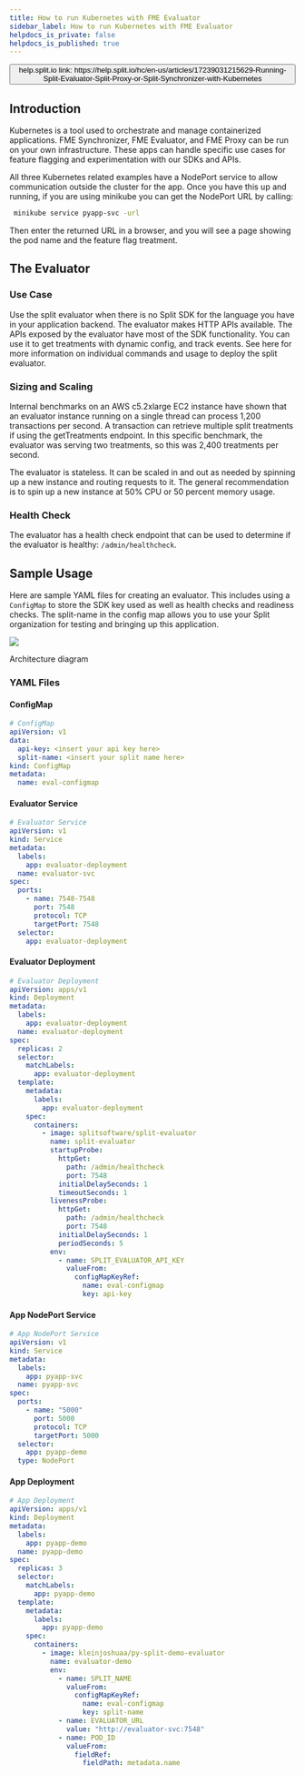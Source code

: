 ```yaml
---
title: How to run Kubernetes with FME Evaluator
sidebar_label: How to run Kubernetes with FME Evaluator
helpdocs_is_private: false
helpdocs_is_published: true
---
```


<p>
  <button style={{borderRadius:'8px', border:'1px', fontFamily:'Courier New', fontWeight:'800', textAlign:'left'}}> help.split.io link: https://help.split.io/hc/en-us/articles/17239031215629-Running-Split-Evaluator-Split-Proxy-or-Split-Synchronizer-with-Kubernetes </button>
</p>

## Introduction

Kubernetes is a tool used to orchestrate and manage containerized applications. FME Synchronizer, FME Evaluator, and FME Proxy can be run on your own infrastructure. These apps can handle specific use cases for feature flagging and experimentation with our SDKs and APIs.

All three Kubernetes related examples have a NodePort service to allow communication outside the cluster for the app. Once you have this up and running, if you are using minikube you can get the NodePort URL by calling:
```bash
 minikube service pyapp-svc -url
```
Then enter the returned URL in a browser, and you will see a page showing the pod name and the feature flag treatment.

## The Evaluator

### Use Case

Use the split evaluator when there is no Split SDK for the language you have in your application backend. The evaluator makes HTTP APIs available. The APIs exposed by the evaluator have most of the SDK functionality. You can use it to get treatments with dynamic config, and track events. See here for more information on individual commands and usage to deploy the split evaluator.

### Sizing and Scaling

Internal benchmarks on an AWS c5.2xlarge EC2 instance have shown that an evaluator instance running on a single thread can process 1,200 transactions per second. A transaction can retrieve multiple split treatments if using the getTreatments endpoint. In this specific benchmark, the evaluator was serving two treatments, so this was 2,400 treatments per second.

The evaluator is stateless. It can be scaled in and out as needed by spinning up a new instance and routing requests to it. The general recommendation is to spin up a new instance at 50% CPU or 50 percent memory usage.

### Health Check

The evaluator has a health check endpoint that can be used to determine if the evaluator is healthy: `/admin/healthcheck`.

## Sample Usage

Here are sample YAML files for creating an evaluator. This includes using a `ConfigMap` to store the SDK key used as well as health checks and readiness checks. The split-name in the config map allows you to use your Split organization for testing and bringing up this application.

![](https://www.split.io/wp-content/uploads/Screen-Shot-2022-10-06-at-9.02.09-PM.png)

Architecture diagram

### YAML Files

#### ConfigMap
```yaml
# ConfigMap
apiVersion: v1
data:
  api-key: <insert your api key here>
  split-name: <insert your split name here>
kind: ConfigMap
metadata:
  name: eval-configmap
```

#### Evaluator Service
```yaml
# Evaluator Service
apiVersion: v1
kind: Service
metadata:
  labels:
    app: evaluator-deployment
  name: evaluator-svc
spec:
  ports:
    - name: 7548-7548
      port: 7548
      protocol: TCP
      targetPort: 7548
  selector:
    app: evaluator-deployment
```

#### Evaluator Deployment
```yaml
# Evaluator Deployment
apiVersion: apps/v1
kind: Deployment
metadata:
  labels:
    app: evaluator-deployment
  name: evaluator-deployment
spec:
  replicas: 2
  selector:
    matchLabels:
      app: evaluator-deployment
  template:
    metadata:
      labels:
        app: evaluator-deployment
    spec:
      containers:
        - image: splitsoftware/split-evaluator
          name: split-evaluator
          startupProbe:
            httpGet:
              path: /admin/healthcheck
              port: 7548
            initialDelaySeconds: 1
            timeoutSeconds: 1
          livenessProbe:
            httpGet:
              path: /admin/healthcheck
              port: 7548
            initialDelaySeconds: 1
            periodSeconds: 5
          env:
            - name: SPLIT_EVALUATOR_API_KEY
              valueFrom:
                configMapKeyRef:
                  name: eval-configmap
                  key: api-key
```

#### App NodePort Service
```yaml
# App NodePort Service
apiVersion: v1
kind: Service
metadata:
  labels:
    app: pyapp-svc
  name: pyapp-svc
spec:
  ports:
    - name: "5000"
      port: 5000
      protocol: TCP
      targetPort: 5000
  selector:
    app: pyapp-demo
  type: NodePort
```

#### App Deployment
```yaml
# App Deployment
apiVersion: apps/v1
kind: Deployment
metadata:
  labels:
    app: pyapp-demo
  name: pyapp-demo
spec:
  replicas: 3
  selector:
    matchLabels:
      app: pyapp-demo
  template:
    metadata:
      labels:
        app: pyapp-demo
    spec:
      containers:
        - image: kleinjoshuaa/py-split-demo-evaluator
          name: evaluator-demo
          env:
            - name: SPLIT_NAME
              valueFrom:
                configMapKeyRef:
                  name: eval-configmap
                  key: split-name
            - name: EVALUATOR_URL
              value: "http://evaluator-svc:7548"
            - name: POD_ID
              valueFrom:
                fieldRef:
                  fieldPath: metadata.name
```